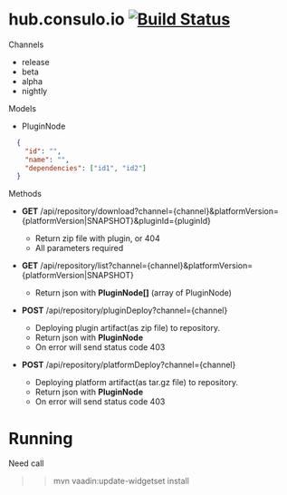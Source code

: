 # hub.consulo.io [![Build Status](https://ci.consulo.io/job/hub.consulo.io/badge/icon)](https://ci.consulo.io/job/hub.consulo.io/)

Channels
 * release
 * beta
 * alpha
 * nightly

Models
 * PluginNode
```json
  {
    "id": "",
    "name": "",
    "dependencies": ["id1", "id2"]
  }
```

Methods
 * **GET** /api/repository/download?channel={channel}&platformVersion={platformVersion|SNAPSHOT}&pluginId={pluginId}
     * Return zip file with plugin, or 404
     * All parameters required

 * **GET** /api/repository/list?channel={channel}&platformVersion={platformVersion|SNAPSHOT}
     * Return json with **PluginNode[]** (array of PluginNode)

 * **POST** /api/repository/pluginDeploy?channel={channel}
     * Deploying plugin artifact(as zip file) to repository.
     * Return json with **PluginNode** 
     * On error will send status code 403

 * **POST** /api/repository/platformDeploy?channel={channel}
    * Deploying platform artifact(as tar.gz file) to repository.
    * Return json with **PluginNode**
    * On error will send status code 403

# Running

Need call

>> mvn vaadin:update-widgetset install
